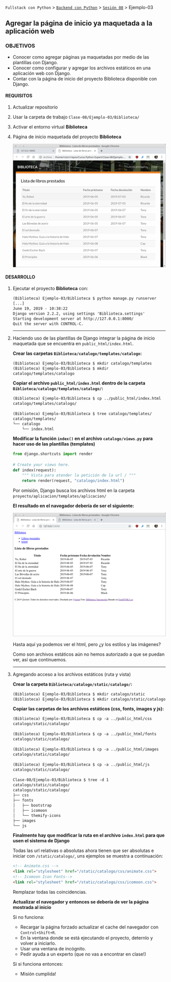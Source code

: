 `Fullstack con Python` > [`Backend con Python`](../../Readme.md) > [`Sesión 08`](../Readme.md) > Ejemplo-03
## Agregar la página de inicio ya maquetada a la aplicación web

### OBJETIVOS
- Conocer como agregar páginas ya maquetadas por medio de las plantillas con Django.
- Conocer como configurar y agregar los archivos estáticos en una aplicación web con Django.
- Contar con la página de inicio del proyecto Biblioteca disponible con Django.

#### REQUISITOS
1. Actualizar repositorio
1. Usar la carpeta de trabajo `Clase-08/Ejemplo-03/Biblioteca/`
1. Activar el entorno virtual __Biblioteca__
1. Página de inicio maquetada del proyecto __Biblioteca__

   ![index.html](assets/biblioteca-index-01.png)

#### DESARROLLO
1. Ejecutar el proyecto __Biblioteca__ con:

   ```console
   (Biblioteca) Ejemplo-03/Biblioteca $ python manage.py runserver
   [...]
   June 19, 2019 - 10:38:22
   Django version 2.2.2, using settings 'Biblioteca.settings'
   Starting development server at http://127.0.0.1:8000/
   Quit the server with CONTROL-C.   
   ```
   ***

1. Haciendo uso de las plantillas de Django integrar la página de inicio maquetada que se encuentra en `public_html/index.html`.

   __Crear las carpetas `Biblioteca/catalogo/templates/catalogo`:__

   ```console
   (Biblioteca) Ejemplo-03/Biblioteca $ mkdir catalogo/templates
   (Biblioteca) Ejemplo-03/Biblioteca $ mkdir catalogo/templates/catalogo
   ```

   __Copiar el archivo `public_html/index.html` dentro de la carpeta `Biblioteca/catalogo/templates/catalogo/`:__

   ```console
   (Biblioteca) Ejemplo-03/Biblioteca $ cp ../public_html/index.html catalogo/templates/catalogo/

   (Biblioteca) Ejemplo-03/Biblioteca $ tree catalogo/templates/
   catalogo/templates/
   └── catalogo
       └── index.html
   ```

   __Modificar la función `index()` en el archivo `catalogo/views.py` para hacer uso de las plantillas (templates)__

   ```python
   from django.shortcuts import render

   # Create your views here.
   def index(request):
       """ Vista para atender la petición de la url / """
       return render(request, "catalogo/index.html")
   ```
   Por omisión, Django busca los archivos html en la carpeta `proyecto/aplicacion/templates/aplicacion/`

   __El resultado en el navegador debería de ser el siguiente:__

   ![index.html con plantillas](assets/biblioteca-index-02.png)

   Hasta aquí ya podemos ver el html, pero ¿y los estilos y las imágenes?

   Como son archivos estáticos aún no hemos autorizado a que se puedan ver, así que continuemos.
   ***

1. Agregando acceso a los archivos estáticos (ruta y vista)

   __Crear la carpeta `Biblioteca/catalogo/static/catalogo/`:__

   ```console
   (Biblioteca) Ejemplo-03/Biblioteca $ mkdir catalogo/static
   (Biblioteca) Ejemplo-03/Biblioteca $ mkdir catalogo/static/catalogo
   ```

   __Copiar las carpetas de los archivos estáticos (css, fonts, images y js):__

   ```console
   (Biblioteca) Ejemplo-03/Biblioteca $ cp -a ../public_html/css catalogo/static/catalogo/

   (Biblioteca) Ejemplo-03/Biblioteca $ cp -a ../public_html/fonts catalogo/static/catalogo/

   (Biblioteca) Ejemplo-03/Biblioteca $ cp -a ../public_html/images catalogo/static/catalogo/

   (Biblioteca) Ejemplo-03/Biblioteca $ cp -a ../public_html/js catalogo/static/catalogo/

   Clase-08/Ejemplo-03/Biblioteca $ tree -d 1 catalogo/static/catalogo/
   catalogo/static/catalogo/
   ├── css
   ├── fonts
   │   ├── bootstrap
   │   ├── icomoon
   │   └── themify-icons
   ├── images
   └── js
   ```

   __Finalmente hay que modificar la ruta en el archivo `index.html` para que usen el sistema de Django__

   Todas las url relativas o absolutas ahora tienen que ser absolutas e iniciar con `/static/catalogo/`, uns ejemplos se muestra a continuación:

   ```html
   <!-- Animate.css -->
   <link rel="stylesheet" href="/static/catalogo/css/animate.css">
   <!-- Icomoon Icon Fonts-->
   <link rel="stylesheet" href="/static/catalogo/css/icomoon.css">
   ```
   Remplazar todas las coincidencias.

   __Actualizar el navegador y entonces se debería de ver la página mostrada al inicio__

   Si no funciona:
   - Recargar la página forzado actualizar el cache del navegador con `Control+Shift+R`.
   - En la ventana donde se está ejecutando el proyecto, deternlo y volver a iniciarlo.
   - Usar una ventana de incógnito.
   - Pedir ayuda a un experto (que no vas a encontrar en clase!)

   Si si funciona entonces:
   - Misión cumplida!
